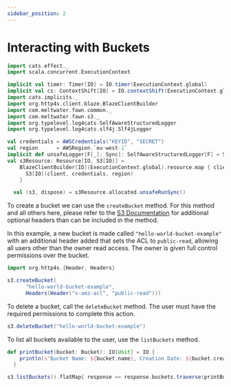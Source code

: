 ```yaml
---
sidebar_position: 2
---
```


# Interacting with Buckets

```scala mdoc:invisible
import cats.effect._
import scala.concurrent.ExecutionContext

implicit val timer: Timer[IO] = IO.timer(ExecutionContext.global)
implicit val cs: ContextShift[IO] = IO.contextShift(ExecutionContext.global)
import cats.implicits._
import org.http4s.client.blaze.BlazeClientBuilder
import com.meltwater.fawn.common._
import com.meltwater.fawn.s3._
import org.typelevel.log4cats.SelfAwareStructuredLogger
import org.typelevel.log4cats.slf4j.Slf4jLogger

val credentials = AWSCredentials("KEYID", "SECRET")
val region      = AWSRegion.`eu-west-1`
implicit def unsafeLogger[F[_]: Sync]: SelfAwareStructuredLogger[F] = Slf4jLogger.getLogger[F]
val s3Resource: Resource[IO, S3[IO]] =
    BlazeClientBuilder[IO](ExecutionContext.global).resource.map { client =>
      S3[IO](client, credentials, region)
    }

  val (s3, dispose) = s3Resource.allocated.unsafeRunSync()
```

To create a bucket we can use the `createBucket` method. For this method and all others here, please refer to the [S3 Documentation](https://docs.aws.amazon.com/AmazonS3/latest/API/API_Operations_Amazon_Simple_Storage_Service.html) for additional optional headers than can be included in the method.

In this example, a new bucket is made called `"hello-world-bucket-example"` with an additional header added that sets the ACL to `public-read`, allowing all users other than the owner read access. The owner is given full control permissions over the bucket.

```scala mdoc:to-string
import org.http4s.{Header, Headers}

s3.createBucket(
      "hello-world-bucket-example",
      Headers(Header("x-amz-acl", "public-read")))
```

To delete a bucket, call the `deleteBucket` method. The user must have the required permissions to complete this action.

```scala mdoc:to-string
s3.deleteBucket("hello-world-bucket-example")
```

To list all buckets available to the user, use the `listBuckets` method.

```scala mdoc:to-string
def printBucket(bucket: Bucket): IO[Unit] = IO {
    println(s"Bucket Name: ${bucket.name}, Creation Date: ${bucket.creationDate}")
  }

s3.listBuckets().flatMap{ response => response.buckets.traverse(printBucket _) }
```

